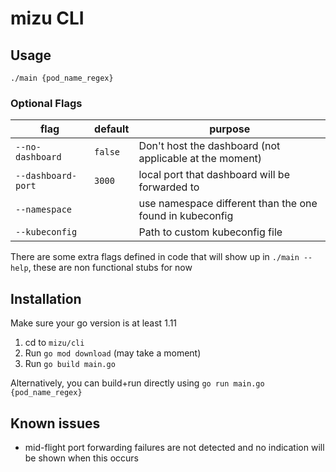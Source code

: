 # mizu CLI
## Usage
`./main {pod_name_regex}`

### Optional Flags

| flag                 | default          | purpose                                                                                                      |
|----------------------|------------------|--------------------------------------------------------------------------------------------------------------|
| `--no-dashboard`     | `false`          | Don't host the dashboard (not applicable at the moment)                                                      |
| `--dashboard-port`   | `3000`           | local port that dashboard will be forwarded to                                                               |
| `--namespace`        |                  | use namespace different than the one found in kubeconfig                                                     |
| `--kubeconfig`       |                  | Path to custom kubeconfig file                                                                               |

There are some extra flags defined in code that will show up in `./main --help`, these are non functional stubs for now

## Installation
Make sure your go version is at least 1.11
1. cd to `mizu/cli`
2. Run `go mod download` (may take a moment)
3. Run `go build main.go`

Alternatively, you can build+run directly using `go run main.go {pod_name_regex}`


## Known issues
* mid-flight port forwarding failures are not detected and no indication will be shown when this occurs
